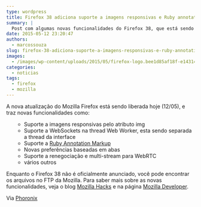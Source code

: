```yaml
---
type: wordpress
title: Firefox 38 adiciona suporte a imagens responsivas e Ruby annotations
summary: |
  Post com algumas novas funcionalidades do Firefox 38, que está sendo liberado hoje (12/05),
date: 2015-05-12 23:20:47
authors:
  - marcossouza
slug: firefox-38-adiciona-suporte-a-imagens-responsivas-e-ruby-annotations
images:
  - /images/wp-content/uploads/2015/05/firefox-logo.bee1d85af18f-e1431444837127.png
categories:
  - noticias
tags:
  - firefox
  - mozilla
---
```


A nova atualização do Mozilla Firefox está sendo liberada hoje (12/05), e traz novas funcionalidades como:
<ul>
<ul>
	<li>Suporte a imagens responsivas pelo atributo img</li>
	<li>Suporte a WebSockets na thread Web Worker, esta sendo separada a thread da interface</li>
	<li>Suporte a <a href="http://www.w3.org/International/articles/ruby/" target="_blank">Ruby Annotation Markup</a></li>
	<li>Novas preferências baseadas em abas</li>
	<li>Suporte a renegociação e multi-stream para WebRTC</li>
	<li>vários outros</li>
</ul>
</ul>
Enquanto o Firefox 38 não é oficialmente anunciado, você pode encontrar os arquivos no FTP da Mozilla. Para saber mais sobre as novas funcionalidades, veja o blog <a href="https://hacks.mozilla.org/2015/05/trainspotting-firefox-38/" target="_blank">Mozilla Hacks</a> e na página <a href="https://developer.mozilla.org/en-US/Firefox/Releases/38" target="_blank">Mozilla Developer</a>.

Via <a href="http://www.phoronix.com/scan.php?page=news_item&amp;px=Firefox-38-Today" target="_blank">Phoronix</a>
